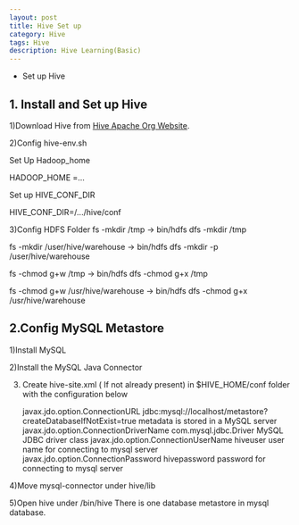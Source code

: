 ```yaml
---
layout: post
title: Hive Set up
category: Hive
tags: Hive
description: Hive Learning(Basic)
---
```


- Set up Hive

## 1. Install and Set up Hive

1)Download Hive from <a href="https://hive.apache.org/downloads.html">Hive Apache Org Website</a>.

2)Config hive-env.sh

Set Up Hadoop_home

HADOOP_HOME =...

Set up HIVE_CONF_DIR

HIVE_CONF_DIR=/.../hive/conf

3)Config HDFS Folder
fs -mkdir /tmp   -> bin/hdfs dfs -mkdir /tmp

fs -mkdir /user/hive/warehouse -> bin/hdfs dfs -mkdir -p /user/hive/warehouse

fs -chmod g+w /tmp -> bin/hdfs dfs -chmod g+x /tmp

fs -chmod g+w /usr/hive/warehouse ->  bin/hdfs dfs -chmod g+x /usr/hive/warehouse

## 2.Config MySQL Metastore

1)Install MySQL

2)Install the MySQL Java Connector

3) Create hive-site.xml ( If not already present) in $HIVE_HOME/conf folder with the configuration below

	<configuration>
	   <property>
	      <name>javax.jdo.option.ConnectionURL</name>
	      <value>jdbc:mysql://localhost/metastore?createDatabaseIfNotExist=true</value>
	      <description>metadata is stored in a MySQL server</description>
	   </property>
	   <property>
	      <name>javax.jdo.option.ConnectionDriverName</name>
	      <value>com.mysql.jdbc.Driver</value>
	      <description>MySQL JDBC driver class</description>
	   </property>
	   <property>
	      <name>javax.jdo.option.ConnectionUserName</name>
	      <value>hiveuser</value>
	      <description>user name for connecting to mysql server</description>
	   </property>
	   <property>
	      <name>javax.jdo.option.ConnectionPassword</name>
	      <value>hivepassword</value>
	      <description>password for connecting to mysql server</description>
	   </property>
	</configuration>

4)Move mysql-connector under hive/lib

5)Open hive under /bin/hive
There is one database metastore in mysql database.
